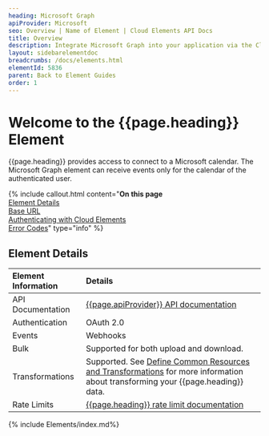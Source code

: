 ```yaml
---
heading: Microsoft Graph
apiProvider: Microsoft
seo: Overview | Name of Element | Cloud Elements API Docs
title: Overview
description: Integrate Microsoft Graph into your application via the Cloud Elements APIs.
layout: sidebarelementdoc
breadcrumbs: /docs/elements.html
elementId: 5836
parent: Back to Element Guides
order: 1
---
```


# Welcome to the {{page.heading}} Element

{{page.heading}} provides access to connect to a Microsoft calendar. The Microsoft Graph element can receive events only for the calendar of the authenticated user.

{% include callout.html content="<strong>On this page</strong></br><a href=#element-details>Element Details</a></br><a href=#base-url>Base URL</a></br><a href=#authenticating-with-cloud-elements>Authenticating with Cloud Elements</a></br><a href=#error-codes>Error Codes</a>" type="info" %}

## Element Details

| Element Information | Details     |
| :------------- | :------------- |
| API Documentation | [{{page.apiProvider}} API documentation](https://www.google.com/search?q={{page.heading}}+api+documentation) |
| Authentication | OAuth 2.0  |
| Events | Webhooks |
| Bulk | Supported for both upload and download. |
| Transformations | Supported. See [Define Common Resources and Transformations](/docs/guides/common-resources/index.html) for more information about transforming your {{page.heading}} data.|
| Rate Limits | [{{page.heading}} rate limit documentation](https://www.google.com/search?q={{page.heading}}+api+rate+limits)|

{% include Elements/index.md%}
